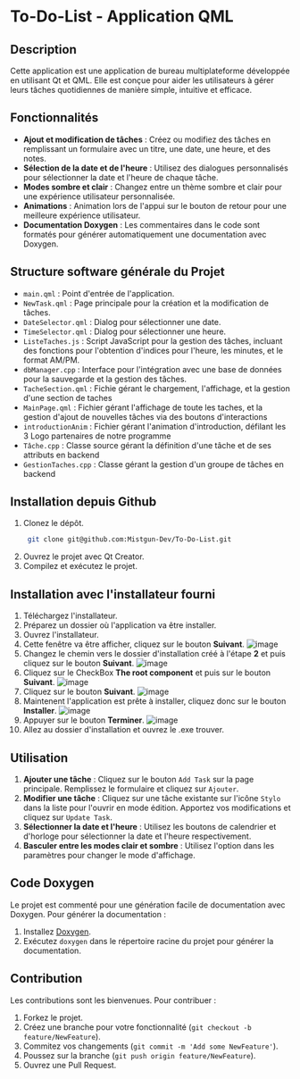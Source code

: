 # To-Do-List - Application QML

## Description

Cette application est une application de bureau multiplateforme développée en utilisant Qt et QML. Elle est conçue pour aider les utilisateurs à gérer leurs tâches quotidiennes de manière simple, intuitive et efficace.

## Fonctionnalités

- **Ajout et modification de tâches** : Créez ou modifiez des tâches en remplissant un formulaire avec un titre, une date, une heure, et des notes.
- **Sélection de la date et de l'heure** : Utilisez des dialogues personnalisés pour sélectionner la date et l'heure de chaque tâche.
- **Modes sombre et clair** : Changez entre un thème sombre et clair pour une expérience utilisateur personnalisée.
- **Animations** : Animation lors de l'appui sur le bouton de retour pour une meilleure expérience utilisateur.
- **Documentation Doxygen** : Les commentaires dans le code sont formatés pour générer automatiquement une documentation avec Doxygen.

## Structure software générale du Projet

- `main.qml` : Point d'entrée de l'application.
- `NewTask.qml` : Page principale pour la création et la modification de tâches.
- `DateSelector.qml` : Dialog pour sélectionner une date.
- `TimeSelector.qml` : Dialog pour sélectionner une heure.
- `ListeTaches.js` : Script JavaScript pour la gestion des tâches, incluant des fonctions pour l'obtention d'indices pour l'heure, les minutes, et le format AM/PM.
- `dbManager.cpp` : Interface pour l'intégration avec une base de données pour la sauvegarde et la gestion des tâches.
- `TacheSection.qml` : Fichie gérant le chargement, l'affichage, et la gestion d'une section de taches
- `MainPage.qml` : Fichier gérant l'affichage de toute les taches, et la gestion d'ajout de nouvelles tâches via des boutons d'interactions
- `introductionAnim` : Fichier gérant l'animation d'introduction, défilant les 3 Logo partenaires de notre programme
- `Tâche.cpp` : Classe source gérant la définition d'une tâche et de ses attributs en backend
- `GestionTaches.cpp` : Classe gérant la gestion d'un groupe de tâches en backend
  
## Installation depuis Github

1. Clonez le dépôt.
   ```bash
    git clone git@github.com:Mistgun-Dev/To-Do-List.git
3. Ouvrez le projet avec Qt Creator.
4. Compilez et exécutez le projet.

## Installation avec l'installateur fourni

1. Téléchargez l'installateur.
2. Préparez un dossier où l'application va être installer.
3. Ouvrez l'installateur.
4. Cette fenêtre va être afficher, cliquez sur le bouton **Suivant**.
![image](https://github.com/user-attachments/assets/e12351bb-da18-46bd-a17a-be1b8d957249)  
5. Changez le chemin vers le dossier d'installation créé à l'étape **2** et puis cliquez sur le bouton **Suivant**.
![image](https://github.com/user-attachments/assets/c0d5bb74-882f-4b3d-969b-cb0a930f7770)
6. Cliquez sur le CheckBox **The root component** et puis sur le bouton **Suivant**.
![image](https://github.com/user-attachments/assets/3333d074-9bb6-4b20-8578-0e16625a71c5)
7. Cliquez sur le bouton **Suivant**.
![image](https://github.com/user-attachments/assets/622f07ca-9950-4941-ad01-a2d04f4d59ce)
8. Maintenent l'application est prête à installer, cliquez donc sur le bouton **Installer**.
![image](https://github.com/user-attachments/assets/35e708d4-1f60-4bc7-9ba6-fb2151dc6972)
9. Appuyer sur le bouton **Terminer**.
![image](https://github.com/user-attachments/assets/c2ecbf45-c5bc-4ef2-b7f1-9525ba88d30d)
10. Allez au dossier d'installation et ouvrez le .exe trouver.

## Utilisation 

1. **Ajouter une tâche** : Cliquez sur le bouton `Add Task` sur la page principale. Remplissez le formulaire et cliquez sur `Ajouter`.
2. **Modifier une tâche** : Cliquez sur une tâche existante sur l'icône `Stylo` dans la liste pour l'ouvrir en mode édition. Apportez vos modifications et cliquez sur `Update Task`.
3. **Sélectionner la date et l'heure** : Utilisez les boutons de calendrier et d'horloge pour sélectionner la date et l'heure respectivement.
4. **Basculer entre les modes clair et sombre** : Utilisez l'option dans les paramètres pour changer le mode d'affichage.

## Code Doxygen

Le projet est commenté pour une génération facile de documentation avec Doxygen. Pour générer la documentation :

1. Installez [Doxygen](https://www.doxygen.nl/).
2. Exécutez `doxygen` dans le répertoire racine du projet pour générer la documentation.

## Contribution

Les contributions sont les bienvenues. Pour contribuer :

1. Forkez le projet.
2. Créez une branche pour votre fonctionnalité (`git checkout -b feature/NewFeature`).
3. Commitez vos changements (`git commit -m 'Add some NewFeature'`).
4. Poussez sur la branche (`git push origin feature/NewFeature`).
5. Ouvrez une Pull Request.
